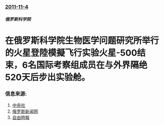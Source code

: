### [2011-11-4](/news/2011/11/4/index.md)

##### 俄罗斯科学院
# 在俄罗斯科学院生物医学问题研究所举行的火星登陸模擬飞行实验火星-500结束，6名国际考察组成员在与外界隔绝520天后步出实验舱。




### 信息来源:

1. [中央社](https://web.archive.org/web/20111108003033/http://www2.cna.com.tw/ShowNews/Detail.aspx?pNewsID=201111040340&pType0=aIT&pTypeSel=0)
2. [俄罗斯新闻网](https://archive.is/20130424161744/http://www.rusnews.cn/eguoxinwen/eluosi_keji/20110815/43125711.html)
3. [自由時報](https://web.archive.org/web/20111105022107/http://libertytimes.com.tw/2011/new/nov/5/today-int1.htm)
